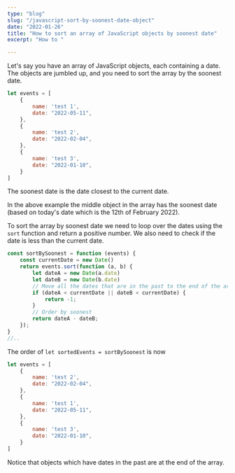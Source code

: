 ```yaml
---
type: "blog"
slug: "/javascript-sort-by-soonest-date-object"
date: "2022-01-26"
title: "How to sort an array of JavaScript objects by soonest date"
excerpt: "How to "

---
```

Let's say you have an array of JavaScript objects, each containing a date. The objects are jumbled up, and you need to sort the array by the soonest date.

```javascript
let events = [
    {
        name: 'test 1',
        date: "2022-05-11",
    },
    {
        name: 'test 2',
        date: "2022-02-04",
    },
    {
        name: 'test 3',
        date: "2022-01-10",
    }
]
```
The soonest date is the date closest to the current date. 

In the above example the middle object in the array has the soonest date (based on today's date which is the 12th of February 2022).

To sort the array by soonest date we need to loop over the dates using the `sort` function and return a positive number. We also need to check if the date is less than the current date.

```javascript
const sortBySoonest = function (events) {
    const currentDate = new Date()
    return events.sort(function (a, b) {
        let dateA = new Date(a.date)
        let dateB = new Date(b.date)
        // Move all the dates that are in the past to the end of the array
        if (dateA < currentDate || dateB < currentDate) {
            return -1;
        }
        // Order by soonest
        return dateA - dateB;
    });
}
//..
```

The order of `let sortedEvents = sortBySoonest` is now

```javascript
let events = [
    {
        name: 'test 2',
        date: "2022-02-04",
    },
    {
        name: 'test 1',
        date: "2022-05-11",
    },
    {
        name: 'test 3',
        date: "2022-01-10",
    }
]
```

Notice that objects which have dates in the past are at the end of the array.